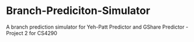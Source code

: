 # Branch-Prediciton-Simulator
A branch prediction simulator for Yeh-Patt Predictor and GShare Predictor - Project 2 for CS4290
